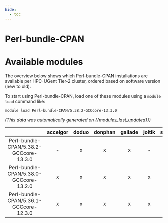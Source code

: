 ```yaml
---
hide:
  - toc
---
```


Perl-bundle-CPAN
================

# Available modules


The overview below shows which Perl-bundle-CPAN installations are available per HPC-UGent Tier-2 cluster, ordered based on software version (new to old).

To start using Perl-bundle-CPAN, load one of these modules using a `module load` command like:

```shell
module load Perl-bundle-CPAN/5.38.2-GCCcore-13.3.0
```

*(This data was automatically generated on {{modules_last_updated}})*  

| |accelgor|doduo|donphan|gallade|joltik|shinx|skitty|
| :---: | :---: | :---: | :---: | :---: | :---: | :---: | :---: |
|Perl-bundle-CPAN/5.38.2-GCCcore-13.3.0|-|x|x|x|-|x|x|
|Perl-bundle-CPAN/5.38.0-GCCcore-13.2.0|x|x|x|x|x|x|x|
|Perl-bundle-CPAN/5.36.1-GCCcore-12.3.0|x|x|x|x|x|x|x|
